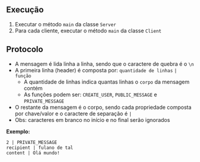 ## Execução
1) Executar o método `main` da classe `Server`
2) Para cada cliente, executar o método `main` da classe `Client`

## Protocolo

- A mensagem é lida linha a linha, sendo que o caractere de quebra é o `\n`
- A primeira linha (header) é composta por: `quantidade de linhas` `|` `função`
  - A quantidade de linhas indica quantas linhas o `corpo` da mensagem contém
  - As funções podem ser: `CREATE_USER`, `PUBLIC_MESSAGE` e `PRIVATE_MESSAGE`
- O restante da mensagem é o corpo, sendo cada propriedade composta por chave/valor e o caractere de separação é `|`
- Obs: caracteres em branco no início e no final serão ignorados

**Exemplo:**
```
2 | PRIVATE_MESSAGE
recipient | fulano de tal
content | Olá mundo!
````